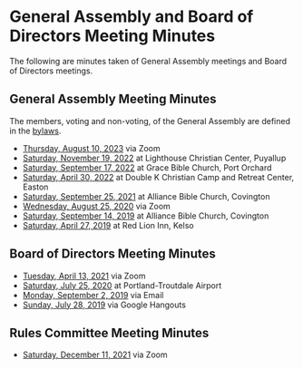 # General Assembly and Board of Directors Meeting Minutes

The following are minutes taken of General Assembly meetings and Board of
Directors meetings.

## General Assembly Meeting Minutes

The members, voting and non-voting, of the General Assembly are defined in the
[bylaws](bylaws.md).

- [Thursday, August 10, 2023](_meeting_minutes/2023-08-10.md) via Zoom
- [Saturday, November 19, 2022](_meeting_minutes/2022-11-19.md) at Lighthouse Christian Center, Puyallup
- [Saturday, September 17, 2022](_meeting_minutes/2022-09-17.md) at Grace Bible Church, Port Orchard
- [Saturday, April 30, 2022](_meeting_minutes/2022-04-30.md) at Double K Christian Camp and Retreat Center, Easton
- [Saturday, September 25, 2021](_meeting_minutes/2021-09-25.md) at Alliance Bible Church, Covington
- [Wednesday, August 25, 2020](_meeting_minutes/2021-08-25.md) via Zoom
- [Saturday, September 14, 2019](_meeting_minutes/2019-09-14.md) at Alliance Bible Church, Covington
- [Saturday, April 27, 2019](_meeting_minutes/2019-04-27.md) at Red Lion Inn, Kelso

## Board of Directors Meeting Minutes

- [Tuesday, April 13, 2021](_meeting_minutes/2021-04-13.md) via Zoom
- [Saturday, July 25, 2020](_meeting_minutes/2020-07-25.md) at Portland-Troutdale Airport
- [Monday, September 2, 2019](_meeting_minutes/2019-09-02.md) via Email
- [Sunday, July 28, 2019](_meeting_minutes/2019-07-28.md) via Google Hangouts

## Rules Committee Meeting Minutes

- [Saturday, December 11, 2021](_meeting_minutes/2021-12-11.md) via Zoom
